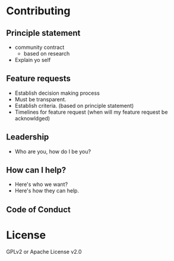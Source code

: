 # Contributing

## Principle statement 
  - community contract
    - based on research
  - Explain yo self

## Feature requests
  - Establish decision making process
  - Must be transparent.
  - Establish criteria. (based on principle statement)
  - Timelines for feature request (when will my feature request be acknowldged)

## Leadership
  - Who are you, how do I be you?

## How can I help?
  - Here's who we want?
  - Here's how they can help.

## Code of Conduct

# License

GPLv2 or Apache License v2.0

